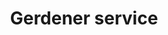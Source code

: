 ---
title: "Gerdener service"
alt: "From lawn care to garden design, we help keep your outdoor space neat, healthy, and beautiful"
description: "From lawn care to garden design, we help keep your outdoor space neat, healthy, and beautiful"
category: "tradespeople"
subcategory: "gardener"
image: "/tradespeople/gardener/gardener.webp"
ogImage: "/tradespeople/gardener/gardener.webp"
colour: "blue"
pathtxt: "Gardener"
published: true
---